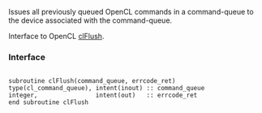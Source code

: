 Issues all previously queued OpenCL commands in a command-queue to the device associated with the command-queue.

Interface to OpenCL [clFlush](http://www.khronos.org/registry/cl/sdk/1.1/docs/man/xhtml/clFlush.html).

### Interface ###

```Fortran

subroutine clFlush(command_queue, errcode_ret)
type(cl_command_queue), intent(inout) :: command_queue
integer,                intent(out)   :: errcode_ret
end subroutine clFlush
```